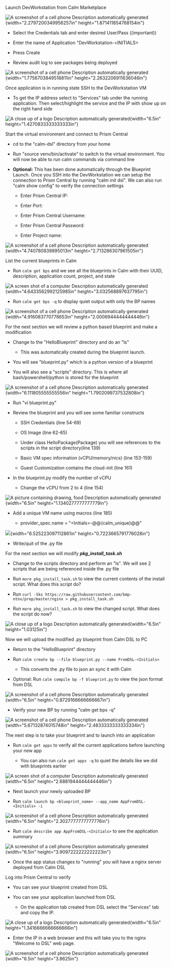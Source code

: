 Launch DevWorkstation from Calm Marketplace

![A screenshot of a cell phone Description automatically
generated](media/image1.png){width="2.2797200349956257in"
height="1.871411854768154in"}

-   Select the Credentials tab and enter desired User/Pass ((important))

-   Enter the name of Application "DevWorkstation-\<INITIALS\>

-   Press Create

-   Review audit log to see packages being deployed

![A screenshot of a cell phone Description automatically
generated](media/image2.png){width="1.7756703849518811in"
height="2.2632206911636046in"}

Once application is in running state SSH to the DevWorkstation VM

-   To get the IP address select to "Services" tab under the running
    application. Then select/highlight the service and the IP with show
    up on the right hand side

![A close up of a logo Description automatically
generated](media/image3.png){width="6.5in"
height="1.4270833333333333in"}

Start the virtual environment and connect to Prism Central

-   cd to the "calm-dsl" directory from your home

-   Run "source venv/bin/activate" to switch to the virtual environment.
    You will now be able to run calm commands via command line

-   **Optional:** This has been done automatically through the Blueprint
    Launch. Once you SSH into the DevWorkstation we can setup the
    connection to Prism Central by running "calm init dsl". We can also
    run "calm show config" to verify the connection settings

    -   Enter Prism Central IP:

    -   Enter Port:

    -   Enter Prism Central Username:

    -   Enter Prism Central Password:

    -   Enter Project name:

![A screenshot of a cell phone Description automatically
generated](media/image4.png){width="4.740780839895013in"
height="2.713286307961505in"}

List the current blueprints in Calm

-   Run ```calm get bps``` and we see all the blueprints in Calm with their
    UUID, description, application count, project, and state

![A screen shot of a computer Description automatically
generated](media/image5.png){width="4.6433562992125985in"
height="3.032568897637795in"}

-   Run ```calm get bps -q``` to display quiet output with only the BP names

![A screenshot of a cell phone Description automatically
generated](media/image6.png){width="4.916083770778653in"
height="2.0006944444444446in"}

For the next section we will review a python based blueprint and make a
modification

-   Change to the "HelloBlueprint" directory and do an "ls"

    -   This was automatically created during the blueprint launch.

-   You will see "blueprint.py" which is a python version of a blueprint

-   You will also see a "scripts" directory. This is where all
    bash/powershell/python is stored for the blueprint

![A screenshot of a cell phone Description automatically
generated](media/image7.png){width="6.111805555555556in"
height="1.7902099737532808in"}

-   Run "vi blueprint.py"

-   Review the blueprint and you will see some familiar constructs

    -   SSH Credentials (line 54-69)

    -   OS Image (line 62-65)

    -   Under class HelloPackage(Package) you will see references to the
        scripts in the script directory(line 139)

    -   Basic VM spec information (vCPU/memory/nics) (line 153-159)

    -   Guest Customization contains the cloud-init (line 161)

-   In the blueprint.py modify the number of vCPU

    -   Change the vCPU from 2 to 4 (line 154)

![A picture containing drawing, food Description automatically
generated](media/image8.png){width="6.5in"
height="1.1340277777777779in"}

-   Add a unique VM name using macros (line 185)

    -   provider\_spec.name = \"\<Initials\>-@@{calm\_unique}@@\"

![](media/image9.png){width="6.525223097112861in"
height="0.7223665791776028in"}

-   Write/quit of the .py file

For the next section we will modify ***pkg\_install\_task.sh***

-   Change to the scripts directory and perform an "ls". We will see 2
    scripts that are being referenced inside the .py file

-   Run ```more pkg_install_task.sh``` to view the current contents of the
    install script.  What does this script do?

-   Run ```curl -Sks https://raw.githubusercontent.com/bmp-ntnx/prep/master/nginx > pkg_install_task.sh```

-   Run ```more pkg_install_task.sh``` to view the changed script.  What does the script do now?

![A close up of a logo Description automatically
generated](media/image10.png){width="6.5in" height="1.03125in"}

Now we will upload the modified .py blueprint from Calm DSL to PC

-   Return to the "HelloBlueprint" directory

-   Run ```calm create bp --file blueprint.py --name FromDSL-<Initials>```

    -   This converts the .py file to json an sync it with Calm

-   Optional: Run ```calm compile bp -f blueprint.py``` to view the json
    format from DSL

![A screenshot of a cell phone Description automatically
generated](media/image11.png){width="6.5in"
height="0.8729166666666667in"}

-   Verify your new BP by running "calm get bps -q"

![A screenshot of a cell phone Description automatically
generated](media/image12.png){width="5.67132874015748in"
height="2.4833333333333334in"}

The next step is to take your blueprint and to launch into an
application

-   Run ```calm get apps``` to verify all the current applications before
    launching your new app

    -   You can also run ```calm get apps -q``` to quiet the details like we did with blueprints earlier

![A screen shot of a computer Description automatically
generated](media/image13.png){width="6.5in"
height="2.6881944444444446in"}

-   Next launch your newly uploaded BP

-   Run ```calm launch bp <blueprint_name> --app_name AppFromDSL-<Initials> -i```

![A screenshot of a cell phone Description automatically
generated](media/image14.png){width="6.5in"
height="2.3027777777777776in"}

-   Run ```calm describe app AppFromDSL-<Initials>``` to see the application summary

![A screenshot of a cell phone Description automatically
generated](media/image15.png){width="6.5in"
height="3.9097222222222223in"}

-   Once the app status changes to "running" you will have a nginx
    server deployed from Calm DSL

Log into Prism Central to verify

-   You can see your blueprint created from DSL

-   You can see your application launched from DSL

    -   On the application tab created from DSL select the "Services"
        tab and copy the IP.

![A close up of a logo Description automatically
generated](media/image16.png){width="6.5in"
height="1.3416666666666666in"}

-   Enter the IP in a web browser and this will take you to the nginx
    "Welcome to DSL" web page.

![A screenshot of a cell phone Description automatically
generated](media/image17.png){width="6.5in" height="3.8625in"}
